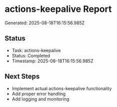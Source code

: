 # actions-keepalive Report

Generated: 2025-08-18T16:15:56.985Z

## Status
- Task: actions-keepalive
- Status: Completed
- Timestamp: 2025-08-18T16:15:56.985Z

## Next Steps
- Implement actual actions-keepalive functionality
- Add proper error handling
- Add logging and monitoring
